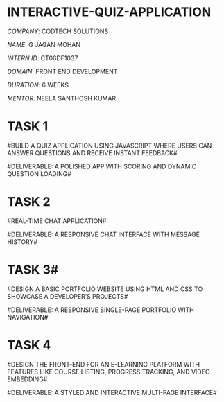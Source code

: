# INTERACTIVE-QUIZ-APPLICATION

   *COMPANY*: CODTECH SOLUTIONS
   
   *NAME*: G JAGAN MOHAN
   
   *INTERN ID*: CT06DF1037
   
  *DOMAIN*: FRONT END DEVELOPMENT
  
  *DURATION*: 6 WEEKS
  
  *MENTOR*: NEELA SANTHOSH KUMAR

# TASK 1 #

  #BUILD A QUIZ APPLICATION USING JAVASCRIPT WHERE USERS CAN ANSWER QUESTIONS AND RECEIVE INSTANT FEEDBACK#

  #DELIVERABLE: A POLISHED APP WITH SCORING AND DYNAMIC QUESTION LOADING#

  # TASK 2 #

  #REAL-TIME CHAT APPLICATION#

  #DELIVERABLE: A RESPONSIVE CHAT INTERFACE WITH MESSAGE HISTORY#

  # TASK 3#

  #DESIGN A BASIC PORTFOLIO WEBSITE USING HTML AND CSS TO SHOWCASE A DEVELOPER’S PROJECTS#

  #DELIVERABLE: A RESPONSIVE SINGLE-PAGE PORTFOLIO WITH NAVIGATION#

  # TASK 4 #

  #DESIGN THE FRONT-END FOR AN E-LEARNING PLATFORM WITH FEATURES LIKE COURSE LISTING, PROGRESS TRACKING, AND VIDEO EMBEDDING#

  #DELIVERABLE: A STYLED AND INTERACTIVE MULTI-PAGE INTERFACE#

